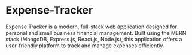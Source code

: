 # Expense-Tracker
Expense Tracker is a modern, full-stack web application designed for personal and small business financial management. Built using the MERN stack (MongoDB, Express.js, React.js, Node.js), this application offers a user-friendly platform to track and manage expenses efficiently. 
